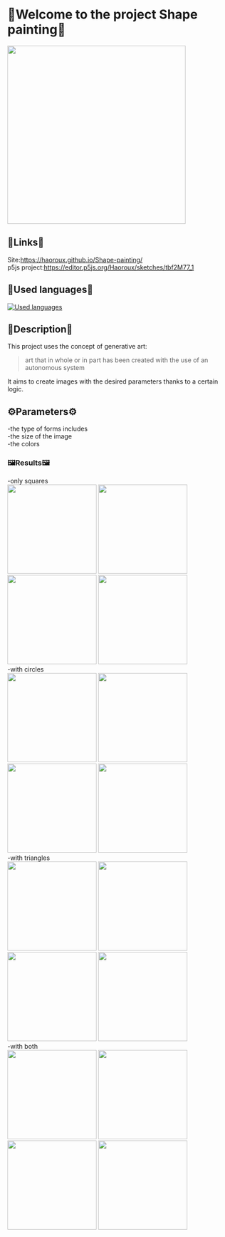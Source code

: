 # 👋Welcome to the project Shape painting🎨
<img src="https://github.com/Haoroux/generative-art/assets/52127278/c32c82b9-a9d4-4df2-8a02-a7df72adac05" width="400" height="400" />

## 🔗Links🔗
Site:https://haoroux.github.io/Shape-painting/  
p5js project:https://editor.p5js.org/Haoroux/sketches/tbf2M77_1

## 📙Used languages📙
[![Used languages](https://skillicons.dev/icons?i=js,html,css,p5js)](https://skillicons.dev)

## 📝Description📝
This project uses the concept of generative art:  
>art that in whole or in part has been created with the use of an autonomous system

It aims to create images with the desired parameters thanks to a certain logic.  

## ⚙️Parameters⚙️

-the type of forms includes  
-the size of the image  
-the colors  

### 🖼️Results🖼️
-only squares  
<img src="https://github.com/Haoroux/generative-art/assets/52127278/cedde49e-7c39-4bd5-883f-de3878c0fa01" width="200" height="200" />
<img src="https://github.com/Haoroux/generative-art/assets/52127278/f5172b9a-259e-4072-b99f-5b28d2e9819f" width="200" height="200" />
<img src="https://github.com/Haoroux/generative-art/assets/52127278/99928cb9-8cad-4f4f-a600-87bb8c7d0f47" width="200" height="200" />
<img src="https://github.com/Haoroux/Shape-painting/assets/52127278/c85acc35-8d3b-499e-a2a3-c5834fe04c72" width="200" height="200" />  
-with circles  
<img src="https://github.com/Haoroux/generative-art/assets/52127278/749f8fc1-8656-47bd-af74-e9462020a173" width="200" height="200" />
<img src="https://github.com/Haoroux/generative-art/assets/52127278/c060d317-c220-4452-b292-cb497183a818" width="200" height="200" />
<img src="https://github.com/Haoroux/generative-art/assets/52127278/9b490619-efc4-4b82-82fe-60cfc88d4859" width="200" height="200" />
<img src="https://github.com/Haoroux/Shape-painting/assets/52127278/f187c473-86b7-450d-b86e-44e4e04a2ee3" width="200" height="200" />  
-with triangles  
<img src="https://github.com/Haoroux/generative-art/assets/52127278/55d938e3-37c1-4077-9621-995796473f3f" width="200" height="200" />
<img src="https://github.com/Haoroux/generative-art/assets/52127278/d1850b3a-c2f4-4caf-b1d9-508eeed92da7" width="200" height="200" />
<img src="https://github.com/Haoroux/generative-art/assets/52127278/1d61ac33-0d29-4658-85ae-a6177aba1e05" width="200" height="200" />
<img src="https://github.com/Haoroux/Shape-painting/assets/52127278/68587254-2acd-46ec-aff7-1f29ccdc166c" width="200" height="200" />  
-with both  
<img src="https://github.com/Haoroux/generative-art/assets/52127278/34cc6baa-c432-417c-9cff-4c99e11e49f1" width="200" height="200" />
<img src="https://github.com/Haoroux/generative-art/assets/52127278/4a8148e3-c5df-4358-92a9-7e2e8d4bee3e" width="200" height="200" />
<img src="https://github.com/Haoroux/generative-art/assets/52127278/04593aa5-6234-4f12-859a-15dcccc6b5d4" width="200" height="200" />
<img src="https://github.com/Haoroux/Shape-painting/assets/52127278/aa9fe7b9-adc4-42df-988a-ae23933d2f6d" width="200" height="200" />  
